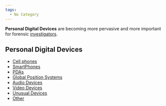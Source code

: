 ```yaml
---
tags:
  - No Category
---
```

**Personal Digital Devices** are becoming more pervasive and more
important for forensic [investigators](investigator.md).

## Personal Digital Devices

- [Cell phones](cell_phones.md)
- [SmartPhones](smartphones.md)
- [PDAs](pdas.md)
- [Global Position Systems](gps.md)
- [Audio Devices](audio_devices.md)
- [Video Devices](video_devices.md)
- [Unusual Devices](unusual_devices.md)
- [Other](other.md)